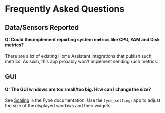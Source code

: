 <!--
 Copyright (c) 2023 Joshua Rich <joshua.rich@gmail.com>
 
 This software is released under the MIT License.
 https://opensource.org/licenses/MIT
-->

# Frequently Asked Questions

## Data/Sensors Reported

#### Q: Could this implement reporting system metrics like CPU, RAM and Disk metrics?

There are a lot of existing Home Assistant integrations that publish such
metrics. As such, this app probably won't implement sending such metrics.

## GUI

#### Q: The GUI windows are too small/too big. How can I change the size?

See [Scaling](https://developer.fyne.io/architecture/scaling) in the Fyne
documentation. Use the `fyne_settings` app to adjust the size of the displayed
windows and their widgets.


